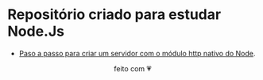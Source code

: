 # Repositório criado para estudar Node.Js

- [Paso a passo para criar um servidor com o módulo http nativo do Node](./servidor_http/README.md).

<div align="center">feito com 💗</div>
